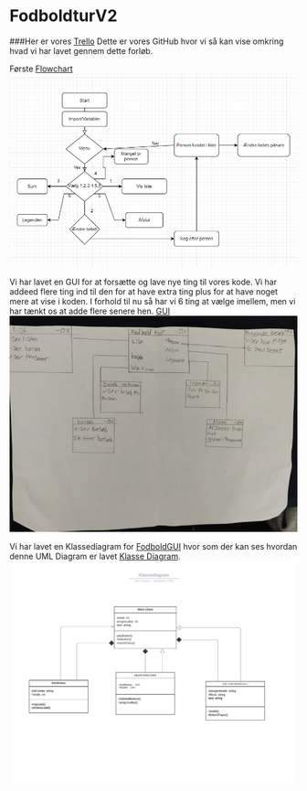 # FodboldturV2
###Her er vores [Trello](https://trello.com/b/4R1T6xsX/fodboldturgui)
Dette er vores GitHub hvor vi så kan vise omkring hvad vi har lavet gennem dette forløb.

Første [Flowchart](flowchartbenson.PNG)
![Flowchart](flowchartbenson.PNG)

Vi har lavet en GUI for at forsætte og lave nye ting til vores kode.
Vi har addeed flere ting ind til den for at have extra ting
plus for at have noget mere at vise i koden. I forhold til nu så har vi 6 ting at vælge imellem, men vi har tænkt os at
adde flere senere hen. [GUI](GUI.jpg)
![GUI](GUI.jpg)


Vi har lavet en Klassediagram for [FodboldGUI](https://github.com/Robotto/fodboldGUI) hvor som der kan ses hvordan denne UML Diagram er lavet
[Klasse Diagram](Klassediagram.png). 
![KlasseDiagram](KlassediagramUnzoomed.png)




